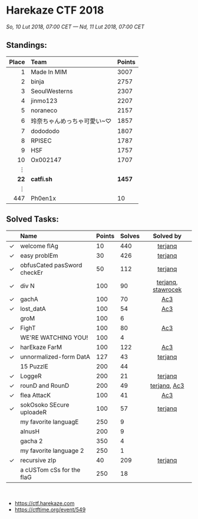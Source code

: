 # Harekaze CTF 2018
*So, 10 Lut 2018, 07:00 CET — Nd, 11 Lut 2018, 07:00 CET*

## Standings:

 Place |	Team|	Points 
 ---: | :--- | :--- 
1| Made In MIM |	3007 
2| binja	| 2757 
3| SeoulWesterns	| 2307
4| jinmo123 |	2207	
5| 	noraneco |	2157	
6|	玲奈ちゃんめっちゃ可愛い~♡ |	1857	
7|	dodododo |	1807	
8|	RPISEC |	1787
9|	HSF |	1757	
10|	Ox002147 |	1707	
&vellip;|	 | 
**22**|	**catfi.sh** | **1457**
&vellip;| | 
447 | 	Ph0en1x | 10



## Solved Tasks:

| | Name | Points | Solves | Solved by
| :---- | :----| :---- | ---- | :---:
| &check; | welcome flAg | 10 | 440 | [terjanq]
| &check; | easy problEm | 30 | 426 | [terjanq]
| &check; | obfusCated pasSword checkEr| 50 | 112 | [terjanq]
| &check; | div N | 100 | 90 | [terjanq], [stawrocek]
| &check; | gachA| 100 | 70 | [Ac3]
| &check; | lost_datA| 100 | 54 | [Ac3]
|  | groM| 100 | 6 | |
| &check; | FighT| 100	 | 80 | [Ac3]
|  | WE'RE WATCHING YOU!| 100	 | 4 | |
| &check; | harEkaze FarM| 100 | 122 | [Ac3] |
| &check; | unnormalized-form DatA| 127 | 43 | [terjanq]
|  | 15 PuzzlE| 200	 | 44 | |
| &check; | LoggeR| 200 | 21 | [terjanq]
| &check; | rounD and RounD| 200 | 49 | [terjanq], [Ac3]
| &check; | flea AttacK| 100 | 41 | [Ac3]
| &check; | sokOsoko SEcure uploadeR| 100 | 57 | [terjanq] 
|  | my favorite languagE| 250	 | 9 ||
|  | alnusH| 200	 | 9 ||
|  | gacha 2| 350	 | 4 ||
|  | my favorite language 2| 250	 | 1 ||
| &check; | recursive zIp| 40	 | 209 | [terjanq] |
|  | a cUSTom cSs for the flaG| 250	 | 18 |  &nbsp; 


&nbsp;
- https://ctf.harekaze.com
- https://ctftime.org/event/549

[Ac3]:<https://github.com/Acee11>
[stawrocek]:<https://github.com/stawrocek>
[terjanq]:<https://github.com/terjanq>